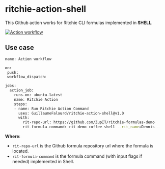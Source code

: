 # ritchie-action-shell

This Github action works for Ritchie CLI formulas implemented in **SHELL**.

[![Action workflow](https://github.com/GuillaumeFalourd/ritchie-action-shell/actions/workflows/main.yml/badge.svg)](https://github.com/GuillaumeFalourd/ritchie-action-shell/actions/workflows/main.yml)

## Use case

```bash
name: Action workflow

on:
 push:
 workflow_dispatch:

jobs:
  action_job:
    runs-on: ubuntu-latest
    name: Ritchie Action
    steps:
    - name: Run Ritchie Action Command
      uses: GuillaumeFalourd/ritchie-action-shell@v1.0
      with:
        rit-repo-url: https://github.com/ZupIT/ritchie-formulas-demo
        rit-formula-command: rit demo coffee-shell --rit_name=Dennis --rit_coffee_type=espresso --rit_delivery=false
```

**Where:**

- `rit-repo-url` is the Github formula repository url where the formula is located.
- `rit-formula-command` is the formula command (with input flags if needed) implemented in Shell.
